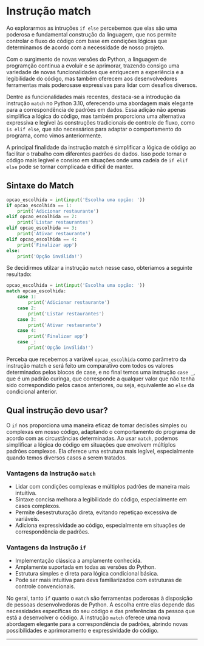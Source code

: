 # Instrução match

Ao explorarmos as intruções `if else` percebemos que elas são uma poderosa e fundamental construção da linguagem, que nos permite controlar o fluxo do código com base em condições lógicas que determinamos de acordo com a necessidade de nosso projeto.

Com o surgimento de novas versões do Python, a linguagem de programção continua a evoluir e se aprimorar, trazendo consigo uma variedade de novas funcionalidades que enriquecem a experiência e a legibilidade do código, mas também oferecem aos desenvolvedores ferramentas mais poderosase expressivas para lidar com desafios diversos.

Dentre as funcionalidades mais recentes, destaca-se a introdução da instrução `match` no Python 3.10, oferecendo uma abordagem mais elegante para a correspondência de padrões em dados. Essa adição não apenas simplifica a lógica do código, mas também proporciona uma alternativa expressiva e legível às construções tradicionais de controle de fluxo, como `is elif else`, que são necessários para adaptar o comportamento do programa, como vimos anteriormente.

A principal finalidade da instrução match é simplificar a lógica de código ao facilitar o trabalho com diferentes padrões de dados. Isso pode tornar o código mais legível e consiso em situações onde uma cadeia de `if elif else` pode se tornar complicada e difícil de manter.

## Sintaxe do Match

```python
opcao_escolhida = int(input('Escolha uma opção: '))
if opcao_escolhida == 1:
    print('Adicionar restaurante')
elif opcao_escolhida == 2:
    print('Listar restaurantes')
elif opcao_escolhida == 3:
    print('Ativar restaurante')
elif opcao_escolhida == 4:
    print('Finalizar app')
else:
    print('Opção inválida!')
```

Se decidirmos utilzar a instrução `match` nesse caso, obteríamos a seguinte resultado:

```python
opcao_escolhida = int(input('Escolha uma opção: '))
match opcao_escolhida:
    case 1:
        print('Adicionar restaurante')
    case 2:
        print('Listar restaurantes')
    case 3:
        print('Ativar restaurante')
    case 4:
        print('Finalizar app')
    case _:
        print('Opção inválida!')
```

Perceba que recebemos a variável `opcao_escolhida` como parâmetro da instrução match e será feito um comparativo com todos os valores determinados pelos blocos de case, e no final temos uma instrução `case _`, que é um padrão curinga, que corresponde a qualquer valor que não tenha sido correspondido pelos casos anteriores, ou seja, equivalente ao `else` da condicional anterior.

## Qual instrução devo usar?

O `if` nos proporciona uma maneira eficaz de tomar decisões simples ou complexas em nosso código, adaptando o comportamento do programa de acordo com as circustâncias determinadas. Ao usar `match`, podemos simplificar a lógica do código em situações que envolvem múltiplos padrões complexos. Ela oferece uma estrutura mais legível, especialmente quando temos diversos casos a serem tratados.

### Vantagens da Instrução `match`

- Lidar com condições complexas e múltiplos padrões de maneira mais intuitiva.
- Sintaxe concisa melhora a legibilidade do código, especialmente em casos complexos.
- Permite desestruturação direta, evitando repetiçao excessiva de variáveis.
- Adiciona expressividade ao código, especialmente em situações de correspondência de padrões.

### Vantagens da Instrução `if`

- Implementação clássica a amplamente conhecida.
- Amplamente suportada em todas as versões do Python.
- Estrutura simples e direta para lógica condicional básica.
- Pode ser mais intuitiva para devs familiarizados com estruturas de controle convencionais.

No geral, tanto `if` quanto o `match` são ferramentas poderosas à disposição de pessoas desenvolvedoras de Python. A escolha entre elas depende das necessidades específicas do seu código e das preferências da pessoa que está a desenvolver o código. A instrução `match` oferece uma nova abordagem elegante para a correspondência de padrões, abrindo novas possibilidades e aprimoramento e expressividade do código.

---
